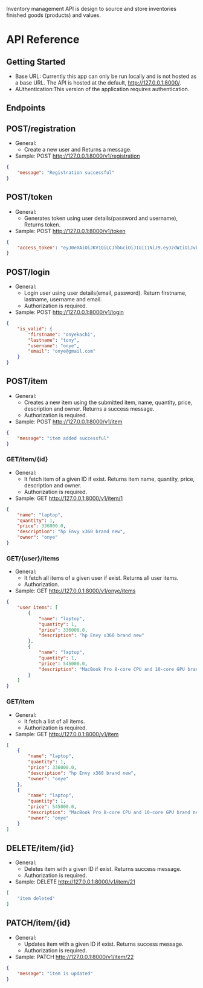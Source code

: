 Inventory management API is design to source and store inventories finished goods (products) and values.
# API Reference
## Getting Started
- Base URL: Currently this app can only be run locally and is not hosted as a base URL. The API is hosted at the default, http://127.0.0.1:8000/.
- AUthentication:This version of the application requires authentication.



## Endpoints

## POST/registration

- General:
  - Create a new user and Returns a message.
- Sample: POST http://127.0.0.1:8000/v1/registration

```json
{
	"message": "Registration successful"
}
```

## POST/token

- General:
   - Generates token using user details(password and username), Returns token.
- Sample: POST http://127.0.0.1:8000/v1/token

```json
{
	"access_token": "eyJ0eXAiOiJKV1QiLCJhbGciOiJIUiI1NiJ9.eyJzdWIiOiJvbnllIiwiZXhwIjoxNjU2MTh4NDM4fQ.9KouIEG03XNeQO34WXgSeoRiOGPMjZUIAhuUXbp2ZWc"
}
```

## POST/login

- General:
  - Login user using user details(email, password). Return firstname, lastname, username and email.
  - Authorization is required.
- Sample: POST http://127.0.0.1:8000/v1/login

```json
{
	"is_valid": {
		"firstname": "onyekachi",
		"lastname": "tony",
		"username": "onye",
		"email": "onye@gmail.com"
	}
}
```

## POST/item

- General:
  - Creates a new item using the submitted item, name, quantity, price, description and owner. Returns a  success message.
  - Authorization is required.
- Sample: POST http://127.0.0.1:8000/v1/item

```json
{
	"message": "item added successful"
}
``` 

### GET/item/{id}

- General:
  - It fetch item of  a given  ID if exist. Returns item name, quantity, price, description and owner.
  - Authorization is required.
- Sample: GET http://127.0.0.1:8000/v1/item/1

```json
{
	"name": "laptop",
	"quantity": 1,
	"price": 336000.0,
	"description": "hp Envy x360 brand new",
	"owner": "onye"
}	
``` 

### GET/{user}/items

- General:
  - It fetch all items of  a given user  if exist. Returns all user items.
  - Authorization.
- Sample: GET http://127.0.0.1:8000/v1/onye/items

```json
{
	"user items": [
		{
			"name": "laptop",
			"quantity": 1,
			"price": 336000.0,
			"description": "hp Envy x360 brand new"
		},
		{
			"name": "laptop",
			"quantity": 1,
			"price": 545000.0,
			"description": "MacBook Pro 8-core CPU and 10-core GPU brand new"
		}
	]
}
```

### GET/item

- General:
  - It fetch a list of all items.
  - Authorization is required.
- Sample: GET http://127.0.0.1:8000/v1/item

```json
[
	{
		"name": "laptop",
		"quantity": 1,
		"price": 336000.0,
		"description": "hp Envy x360 brand new",
		"owner": "onye"
	},
	{
		"name": "laptop",
		"quantity": 1,
		"price": 545000.0,
		"description": "MacBook Pro 8-core CPU and 10-core GPU brand new",
		"owner": "onye"
	}
]
```

## DELETE/item/{id}

- General:
  - Deletes item with a given ID if exist. Returns  success message.
  - Authorization is required.
- Sample: DELETE http://127.0.0.1:8000/v1/item/21

```json
[
	"item deleted"
]
```

## PATCH/item/{id}

- General:
  - Updates item with a given ID if exist. Returns  success message.
  - Authorization is required.
- Sample: PATCH http://127.0.0.1:8000/v1/item/22

```json
{
	"message": "item is updated"
}
```





